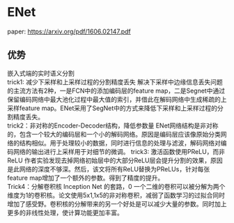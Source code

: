 # ENet
paper: https://arxiv.org/pdf/1606.02147.pdf  
## 优势  
嵌入式端的实时语义分割  
trick1: 减少下采样和上采样过程的分割精度丢失
解决下采样中边缘信息丢失问题的主流方法有2种，一是FCN中的添加编码层的feature map，二是Segnet中通过保留编码网络中最大池化过程中最大值的索引，并借此在解码网络中生成稀疏的上采样feature map。ENet采用了SegNet中的方式来降低下采样和上采样过程的分割精度丢失。  
trick2：非对称的Encoder-Decoder结构，降低参数量 
ENet网络结构是非对称的，包含一个较大的编码层和一个小的解码网络。原因是编码层应该像原始分类网络的结构相似。用于处理较小的数据，同时进行信息的处理与滤波，解码网络对编码网络的输出进行上采样用于对细节的微调。
trick3: 激活函数使用PReLU，而非ReLU
作者实验发现去掉网络初始层中的大部分ReLU层会提升分割的效果，原因是此网络的深度不够深。然后，该文将所有ReLU替换为PReLUs，针对每张feature map增加了一个额外的参数。得到了精度的提升。  
Trick4：分解卷积核
Inception Net 的套路，0 一个二维的卷积可以被分解为两个维度为1的卷积核。论文使用5x1,1x5的非对称卷积，减弱了函数学习的过拟合同时增加了感受野。卷积核的分解带来的另一个好处是可以减少大量的参数。同时加上更多的非线性处理，使计算功能更加丰富。  
